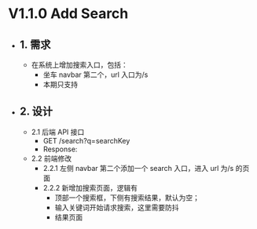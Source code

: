 # V1.1.0 Add Search

- ## 1. 需求
  - 在系统上增加搜索入口，包括：
    - 坐车 navbar 第二个，url 入口为/s
    - 本期只支持
- ## 2. 设计
  - 2.1 后端 API 接口
    - GET /search?q=searchKey
    - Response:
  - 2.2 前端修改
    - 2.2.1 左侧 navbar 第二个添加一个 search 入口，进入 url 为/s 的页面
    - 2.2.2 新增加搜索页面，逻辑有
      - 顶部一个搜索框，下侧有搜索结果，默认为空；
      - 输入关键词开始请求搜索，这里需要防抖
      - 结果页面
